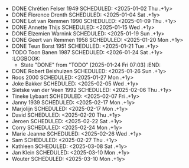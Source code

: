- DONE Chrétien Felser 1949
  SCHEDULED: <2025-01-02 Thu .+1y>
- DONE Florence Drenth
  SCHEDULED: <2025-01-04 Sat .+1y>
- DONE Lot van Remmen 1990
  SCHEDULED: <2025-01-09 Thu .+1y>
- DONE Annette Thijs
  SCHEDULED: <2025-01-15 Wed .+1y>
- DONE Elzemien Warnink
  SCHEDULED: <2025-01-19 Sun .+1y>
- DONE Geert van Remmen 1958
  SCHEDULED: <2025-01-20 Mon .+1y>
- DONE Teun Borst 1951
  SCHEDULED: <2025-01-21 Tue .+1y>
- TODO Toon Banen 1987
  SCHEDULED: <2026-01-24 Sat .+1y>
  :LOGBOOK:
  * State "DONE" from "TODO" [2025-01-24 Fri 07:03]
  :END:
- DONE Robert Beishuizen
  SCHEDULED: <2025-01-26 Sun .+1y>
- Roos 2000
  SCHEDULED: <2025-01-27 Mon .+1y>
- Joke Bakker
  SCHEDULED: <2025-02-05 Wed .+1y>
- Sietske van der Veen 1992
  SCHEDULED: <2025-02-06 Thu .+1y>
- Tineke Lybaart
  SCHEDULED: <2025-02-07 Fri .+1y>
- Janny 1939
  SCHEDULED: <2025-02-17 Mon .+1y>
- Marjolijn
  SCHEDULED: <2025-02-17 Mon .+1y>
- David
  SCHEDULED: <2025-02-20 Thu .+1y>
- Jeroen
  SCHEDULED: <2025-02-22 Sat .+1y>
- Corry
  SCHEDULED: <2025-02-24 Mon .+1y>
- Marie Jeanne
  SCHEDULED: <2025-02-26 Wed .+1y>
- Sam
  SCHEDULED: <2025-02-27 Thu .+1y>
- Kathleen
  SCHEDULED: <2025-03-08 Sat .+1y>
- Jan Klein
  SCHEDULED: <2025-03-10 Mon .+1y>
- Wouter
  SCHEDULED: <2025-03-10 Mon .+1y>
